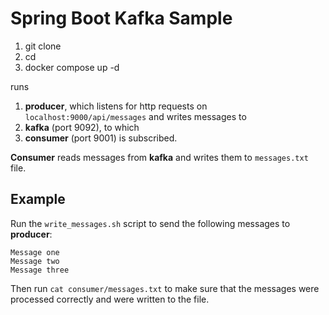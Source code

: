 # Spring Boot Kafka Sample

1. git clone
2. cd
3. docker compose up -d

runs

1. **producer**, which listens for http requests on `localhost:9000/api/messages` and writes messages to
2. **kafka** (port 9092), to which
3. **consumer** (port 9001) is subscribed.

**Consumer** reads messages from **kafka** and writes them to `messages.txt` file.

## Example

Run the `write_messages.sh` script to send the following messages to **producer**:

```
Message one
Message two
Message three
```

Then run `cat consumer/messages.txt` to make sure that the messages were processed correctly and were written to the file.
